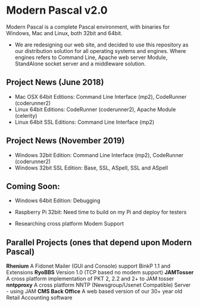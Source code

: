 # Modern Pascal v2.0

Modern Pascal is a complete Pascal environment, with binaries for Windows, Mac and Linux, both 32bit and 64bit.

* We are redesigning our web site, and decided to use this repository as our distribution solution for all operating systems and engines. Where engines refers to Command Line, Apache web server Module, StandAlone socket server and a middleware solution.

## Project News (June 2018)
* Mac OSX 64bit Editions: Command Line Interface (mp2), CodeRunner (coderunner2)
* Linux 64bit Editions: CodeRunner (coderunner2), Apache Module (celerity)
* Linux 64bit SSL Editions: Command Line Interface (mp2)

## Project News (November 2019)
* Windows 32bit Edition: Command Line Interface (mp2), CodeRunner (coderunner2)
* Windows 32bit SSL Edition: Base, SSL, ASpell, SSL and ASpell

## Coming Soon:
* Windows 64bit Edition: Debugging

* Raspberry Pi 32bit: Need time to build on my Pi and deploy for testers
* Researching cross platform Modem Support

## Parallel Projects (ones that depend upon Modern Pascal)
**Rhenium** A Fidonet Mailer (GUI and Console) support BinkP 1.1 and Extensions
**RyoBBS** Version 1.0 (TCP based no modem support)
**JAMTosser** A cross platform implementation of PKT 2, 2.2 and 2+ to JAM tosser
**nntpproxy** A cross platform NNTP (Newsgroup/Usenet Compatible) Server - using JAM
**CMS Back Office** A web based version of our 30+ year old Retail Accounting software
